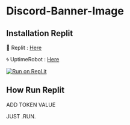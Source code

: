 # Discord-Banner-Image

## Installation Replit
🧿 Replit : [Here](https://replit.com)

🌀 UptimeRobot : [Here](https://uptimerobot.com)

[![Run on Repl.it](https://repl.it/badge/github/nimaisox/Discord-Banner-Image)](https://repl.it/github/nimaisox/Discord-Banner-Image)

## How Run Replit

ADD TOKEN VALUE 

JUST .RUN.
